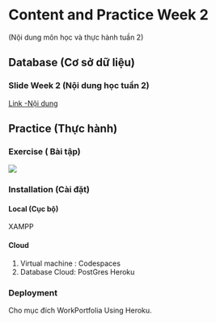 # Content and Practice Week 2
(Nội dung môn học và thực hành tuần 2)



## Database (Cơ sở dữ liệu)

### Slide Week 2 (Nội dung học tuần 2)

[Link -Nội dung](https://nglthu.github.io/Database/Slide/LTWebAd_02_PHP-MySQL_LTN.pdf)

## Practice (Thực hành)

### Exercise ( Bài tập)

<img src="https://nglthu.github.io/Database/img/baitap.png">

### Installation (Cài đặt)

#### Local (Cục bộ)

XAMPP

#### Cloud 

1. Virtual machine : Codespaces
2. Database Cloud: PostGres Heroku

### Deployment

Cho mục đích WorkPortfolia
Using Heroku.





